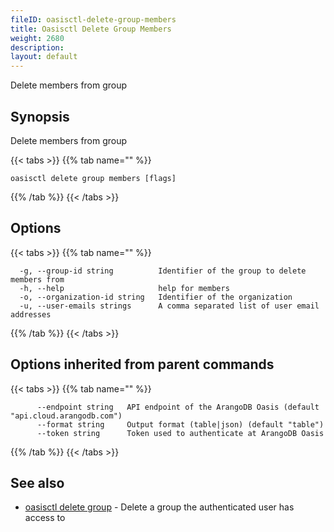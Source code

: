 ```yaml
---
fileID: oasisctl-delete-group-members
title: Oasisctl Delete Group Members
weight: 2680
description: 
layout: default
---
```

Delete members from group

## Synopsis

Delete members from group

{{< tabs >}}
{{% tab name="" %}}
```
oasisctl delete group members [flags]
```
{{% /tab %}}
{{< /tabs >}}

## Options

{{< tabs >}}
{{% tab name="" %}}
```
  -g, --group-id string          Identifier of the group to delete members from
  -h, --help                     help for members
  -o, --organization-id string   Identifier of the organization
  -u, --user-emails strings      A comma separated list of user email addresses
```
{{% /tab %}}
{{< /tabs >}}

## Options inherited from parent commands

{{< tabs >}}
{{% tab name="" %}}
```
      --endpoint string   API endpoint of the ArangoDB Oasis (default "api.cloud.arangodb.com")
      --format string     Output format (table|json) (default "table")
      --token string      Token used to authenticate at ArangoDB Oasis
```
{{% /tab %}}
{{< /tabs >}}

## See also

* [oasisctl delete group](oasisctl-delete-group)	 - Delete a group the authenticated user has access to

